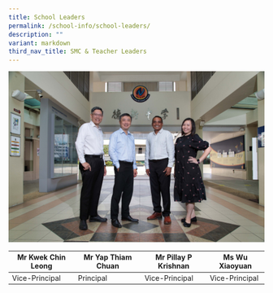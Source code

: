 ```yaml
---
title: School Leaders
permalink: /school-info/school-leaders/
description: ""
variant: markdown
third_nav_title: SMC & Teacher Leaders
---
```

![](/images/School%20Info/School%20Leaders/1__School_Leaders.jpg)


| Mr Kwek Chin Leong | Mr Yap Thiam Chuan | Mr Pillay P Krishnan |Ms Wu Xiaoyuan |
| -------- | -------- | -------- |-------- |
| Vice-Principal    | Principal    | Vice-Principal    |Vice-Principal     |